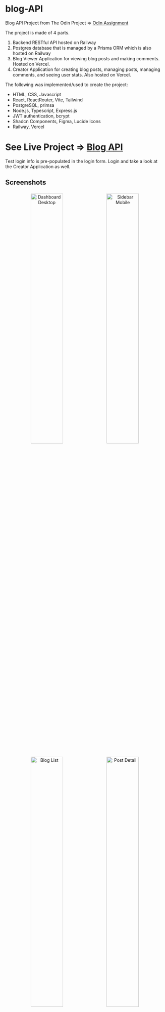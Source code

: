 # blog-API

Blog API Project from The Odin Project => [Odin Assignment](https://www.theodinproject.com/lessons/node-path-nodejs-blog-api)

The project is made of 4 parts.

1. Backend RESTful API hosted on Railway
2. Postgres database that is managed by a Prisma ORM which is also hosted on Railway
3. Blog Viewer Application for viewing blog posts and making comments. Hosted on Vercel.
4. Creator Application for creating blog posts, managing posts, managing comments, and seeing user stats. Also hosted on Vercel.

The following was implemented/used to create the project:

- HTML, CSS, Javascript
- React, ReactRouter, Vite, Tailwind
- PostgreSQL, primsa
- Node.js, Typescript, Express.js
- JWT authentication, bcrypt
- Shadcn Components, Figma, Lucide Icons
- Railway, Vercel

# See Live Project => [Blog API](https://blog-api-green-mu.vercel.app/)

Test login info is pre-populated in the login form. Login and take a look at the Creator Application as well.

## Screenshots

<p align="center">
  <img src="./screenshots/dashboard-desktop.png" alt="Dashboard Desktop" width="45%" style="margin: 1%; display: inline-block;"/>
  <img src="./screenshots/sidebar-mobile.png" alt="Sidebar Mobile" width="45%" style="margin: 1%; display: inline-block;"/>
</p>
<p align="center">
  <img src="./screenshots/blog-list.png" alt="Blog List" width="45%" style="margin: 1%; display: inline-block;"/>
  <img src="./screenshots/post-detail.png" alt="Post Detail" width="45%" style="margin: 1%; display: inline-block;"/>
</p>
